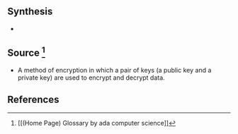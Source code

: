 ## Synthesis
- 
## Source [^1]
- A method of encryption in which a pair of keys (a public key and a private key) are used to encrypt and decrypt data.
## References

[^1]: [[(Home Page) Glossary by ada computer science]]